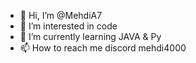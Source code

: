 - 👋 Hi, I’m @MehdiA7
- 👀 I’m interested in code
- 🌱 I’m currently learning JAVA & Py
- 📫 How to reach me discord mehdi4000

<!---
MehdiA7/MehdiA7 is a ✨ special ✨ repository because its `README.md` (this file) appears on your GitHub profile.
You can click the Preview link to take a look at your changes.
--->
